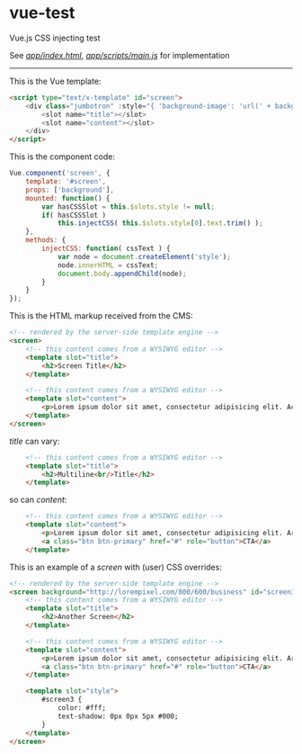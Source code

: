 # vue-test
Vue.js CSS injecting test

See [_app/index.html_](https://github.com/daqSam/vue-test/blob/master/app/index.html), [_app/scripts/main.js_](https://github.com/daqSam/vue-test/blob/master/app/scripts/main.js) for implementation

---

This is the Vue template:

```html
<script type="text/x-template" id="screen">
	<div class="jumbotron" :style="{ 'background-image': 'url(' + background + ')' }">
		<slot name="title"></slot>
		<slot name="content"></slot>
	</div>
</script>
```

This is the component code:
```javascript
Vue.component('screen', {
	template: '#screen',
	props: ['background'],
	mounted: function() {
		var hasCSSSlot = this.$slots.style != null;
		if( hasCSSSlot )
			this.injectCSS( this.$slots.style[0].text.trim() );
	},
	methods: {
		injectCSS: function( cssText ) {
			var node = document.createElement('style');
			node.innerHTML = cssText;
			document.body.appendChild(node);
		}
	}
});

```

This is the HTML markup received from the CMS:

```html
<!-- rendered by the server-side template engine -->
<screen>
	<!-- this content comes from a WYSIWYG editor -->
	<template slot="title">
		<h2>Screen Title</h2>
	</template>

	<!-- this content comes from a WYSIWYG editor -->
	<template slot="content">
		<p>Lorem ipsum dolor sit amet, consectetur adipisicing elit. Accusantium ut beatae, maxime ipsum, cupiditate asperiores sed ipsa voluptatum reiciendis cumque culpa, quia voluptatem temporibus accusamus inventore quos, architecto mollitia quisquam!</p>
	</template>
</screen>
```

_title_ can vary:
```html
	<!-- this content comes from a WYSIWYG editor -->
	<template slot="title">
		<h2>Multiline<br/>Title</h2>
	</template>
```

so can _content_:
```html
	<!-- this content comes from a WYSIWYG editor -->
	<template slot="content">
		<p>Lorem ipsum dolor sit amet, consectetur adipisicing elit. Architecto, eius?</p>
		<a class="btn btn-primary" href="#" role="button">CTA</a>
	</template>
```

This is an example of a _screen_ with (user) CSS overrides:
```html
<!-- rendered by the server-side template engine -->
<screen background="http://lorempixel.com/800/600/business" id="screen3">
	<!-- this content comes from a WYSIWYG editor -->
    <template slot="title">
    	<h2>Another Screen</h2>
	</template>

	<!-- this content comes from a WYSIWYG editor -->
	<template slot="content">
		<p>Lorem ipsum dolor sit amet, consectetur adipisicing elit. Architecto, eius?</p>
		<a class="btn btn-primary" href="#" role="button">CTA</a>
	</template>

	<template slot="style">
		#screen3 {
        	color: #fff;
			text-shadow: 0px 0px 5px #000;
		}
	</template>
</screen>
```
